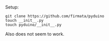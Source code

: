 Setup:

	git clone https://github.com/firmata/pyduino
	touch __init__.py
	touch pyduino/__init__.py
	
Also does not seem to work.
